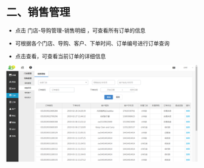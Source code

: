 # 二、销售管理

*   点击 门店-导购管理-销售明细 ，可查看所有订单的信息

*   可根据各个门店、导购、客户、下单时间、订单编号进行订单查询

*   点击查看，可查看当前订单的详细信息

![](images/guide2.jpg)
